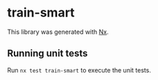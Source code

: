 # train-smart

This library was generated with [Nx](https://nx.dev).

## Running unit tests

Run `nx test train-smart` to execute the unit tests.
